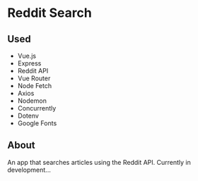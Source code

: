 # Reddit Search

## Used

- Vue.js
- Express
- Reddit API
- Vue Router
- Node Fetch
- Axios
- Nodemon
- Concurrently
- Dotenv
- Google Fonts

## About

An app that searches articles using the Reddit API. Currently in development...
